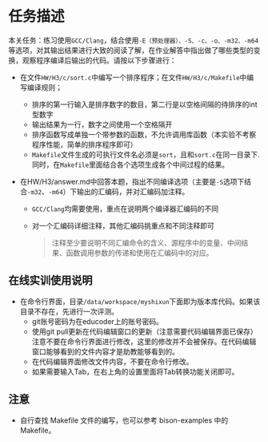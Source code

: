 # 任务描述

本关任务：练习使用`GCC/Clang`，结合使用`-E（预处理器）、-S、-c、-o、-m32、-m64`等选项，对其输出结果进行大致的阅读了解，在作业解答中指出做了哪些类型的变换，观察程序编译后输出的代码。请按以下步骤进行：

- 在文件`HW/H3/c/sort.c`中编写一个排序程序；在文件`HW/H3/c/Makefile`中编写编译规则；
    - 排序的第一行输入是排序数字的数目，第二行是以空格间隔的待排序的int型数字
    - 输出结果为一行，数字之间使用一个空格隔开
    - 排序函数写成单独一个带参数的函数，不允许调用库函数（本实验不考察程序性能，简单的排序程序即可）
    - `Makefile`文件生成的可执行文件名必须是`sort`，且和`sort.c`在同一目录下. 同时，在`Makefile`里面结合各个选项生成各个中间过程的结果。

- 在HW/H3/answer.md中回答本题，指出不同编译选项（主要是`-S`选项下结合`-m32`、`-m64`）下输出的汇编码，并对汇编码加注释。

    - `GCC/Clang`均需要使用，重点在说明两个编译器汇编码的不同

    - 对一个汇编码详细注释，其他汇编码挑重点和不同注释即可

        > 注释至少要说明不同汇编命令的含义、源程序中的变量、中间结果、函数调用参数的传递和使用在汇编码中的对应。

## 在线实训使用说明

- 在命令行界面，目录`/data/workspace/myshixun`下面即为版本库代码。如果该目录不存在，先进行一次评测。
    - git账号密码为在educoder上的账号密码。
    - 使用git pull更新在代码编辑窗口的更新（注意需要代码编辑界面已保存）
    注意不要在命令行界面进行修改，这里的修改并不会被保存。在代码编辑窗口能够看到的文件内容才是助教能够看到的。
    - 在代码编辑界面修改文件内容，不要在命令行修改。
    - 如果需要输入Tab，在右上角的设置里面将Tab转换功能关闭即可。

## 注意

- 自行查找 Makefile 文件的编写，也可以参考 bison-examples 中的 Makefile。
